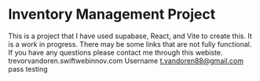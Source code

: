 # Inventory Management Project
This is a project that I have used supabase, React, and Vite to create this.  It is a work in progress.  There may be some links that are not fully functional.  If you have any questions please contact me through this webiste.  trevorvandoren.swiftwebinnov.com 
Username t.vandoren88@gmail.com
pass testing
